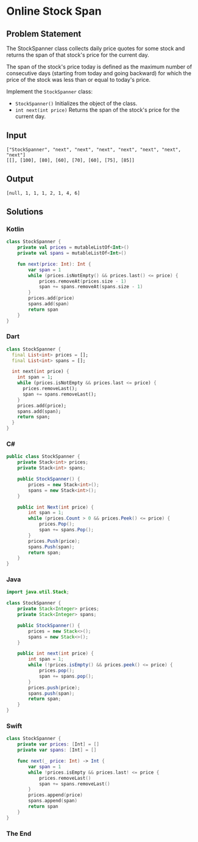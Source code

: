 # Online Stock Span

## Problem Statement

The StockSpanner class collects daily price quotes for some stock and returns the span of that stock's price for the current day.

The span of the stock's price today is defined as the maximum number of consecutive days (starting from today and going backward) for which the price of the stock was less than or equal to today's price.

Implement the `StockSpanner` class:

- `StockSpanner()` Initializes the object of the class.
- `int next(int price)` Returns the span of the stock's price for the current day.

## Input

```text
["StockSpanner", "next", "next", "next", "next", "next", "next", "next"]
[[], [100], [80], [60], [70], [60], [75], [85]]
```

## Output

```text
[null, 1, 1, 1, 2, 1, 4, 6]
```

## Solutions

### Kotlin

```kotlin
class StockSpanner {
    private val prices = mutableListOf<Int>()
    private val spans = mutableListOf<Int>()

    fun next(price: Int): Int {
        var span = 1
        while (prices.isNotEmpty() && prices.last() <= price) {
            prices.removeAt(prices.size - 1)
            span += spans.removeAt(spans.size - 1)
        }
        prices.add(price)
        spans.add(span)
        return span
    }
}
```

### Dart

```dart
class StockSpanner {
  final List<int> prices = [];
  final List<int> spans = [];

  int next(int price) {
    int span = 1;
    while (prices.isNotEmpty && prices.last <= price) {
      prices.removeLast();
      span += spans.removeLast();
    }
    prices.add(price);
    spans.add(span);
    return span;
  }
}
```

### C#

```csharp
public class StockSpanner {
    private Stack<int> prices;
    private Stack<int> spans;

    public StockSpanner() {
        prices = new Stack<int>();
        spans = new Stack<int>();
    }

    public int Next(int price) {
        int span = 1;
        while (prices.Count > 0 && prices.Peek() <= price) {
            prices.Pop();
            span += spans.Pop();
        }
        prices.Push(price);
        spans.Push(span);
        return span;
    }
}
```

### Java

```java
import java.util.Stack;

class StockSpanner {
    private Stack<Integer> prices;
    private Stack<Integer> spans;

    public StockSpanner() {
        prices = new Stack<>();
        spans = new Stack<>();
    }

    public int next(int price) {
        int span = 1;
        while (!prices.isEmpty() && prices.peek() <= price) {
            prices.pop();
            span += spans.pop();
        }
        prices.push(price);
        spans.push(span);
        return span;
    }
}
```

### Swift

```swift
class StockSpanner {
    private var prices: [Int] = []
    private var spans: [Int] = []

    func next(_ price: Int) -> Int {
        var span = 1
        while !prices.isEmpty && prices.last! <= price {
            prices.removeLast()
            span += spans.removeLast()
        }
        prices.append(price)
        spans.append(span)
        return span
    }
}
```

### The End